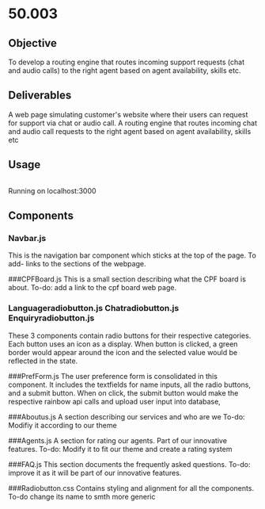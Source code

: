 # 50.003

## Objective
To develop a routing engine that routes incoming support requests (chat and audio calls) to the right agent based on agent availability, skills etc.

## Deliverables
A web page simulating customer's website where their users can request for support via chat or audio call.
A routing engine that routes incoming chat and audio call requests to the right agent based on agent availability, skills etc

## Usage

```

```
Running on localhost:3000

## Components

### Navbar.js
This is the navigation bar component which sticks at the top of the page. 
To add- links to the sections of the webpage.

###CPFBoard.js
This is a small section describing what the CPF board is about. 
To-do: add a link to the cpf board web page.

### Languageradiobutton.js Chatradiobutton.js Enquiryradiobutton.js
These 3 components contain radio buttons for their respective categories. Each button uses an icon as a display. When button is clicked, a green border would appear around the icon and the selected value would be reflected in the state.

###PrefForm.js 
The user preference form is consolidated in this component. It includes the textfields for name inputs, all the radio buttons, and a submit button. When on click, the submit button would make the respective rainbow api calls and upload user input into database,

###Aboutus.js
A section describing our services and who are we
To-do: Modifiy it according to our theme 

###Agents.js
A section for rating our agents. Part of our innovative features.
To-do: Modify it to fit our theme and create a rating system

###FAQ.js
This section documents the frequently asked questions.
To-do: improve it as it will be part of our innovative features.

###Radiobutton.css
Contains styling and alignment for all the components. 
To-do change its name to smth more generic





